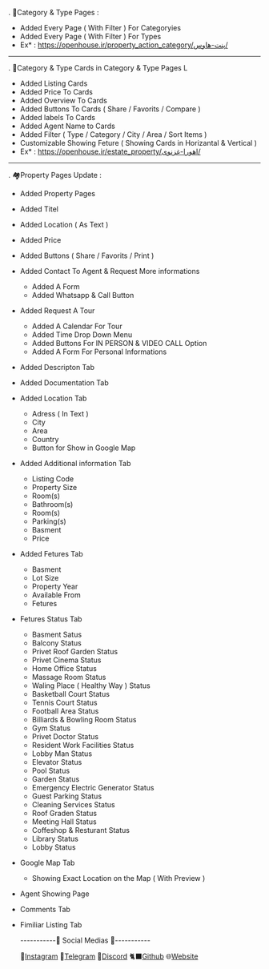 . 📃Category & Type Pages :
  - Added Every Page ( With Filter ) For Categoryies
  - Added Every Page ( With Filter ) For Types
  - Ex* : https://openhouse.ir/property_action_category/پنت-هاوس/
---------
. 🔷Category & Type Cards in Category & Type Pages L
  - Added Listing Cards
  - Added Price To Cards
  - Added Overview To Cards
  - Added Buttons To Cards ( Share / Favorits / Compare )
  - Added labels To Cards
  - Added Agent Name to Cards
  - Added Filter ( Type / Category / City / Area / Sort Items )
  - Customizable Showing Feture ( Showing Cards in Horizantal & Vertical )
  - Ex* : https://openhouse.ir/estate_property/اهورا-غزنوی/
---------
. 🏘️Property Pages Update :
  - Added Property Pages
  - Added Titel
  - Added Location ( As Text )
  - Added Price
  - Added Buttons ( Share / Favorits / Print )
  - Added Contact To Agent & Request More informations
      - Added A Form
      - Added Whatsapp & Call Button
  - Added Request A Tour
    - Added A Calendar For Tour
    - Added Time Drop Down Menu
    - Added Buttons For IN PERSON & VIDEO CALL Option
    - Added A Form For Personal Informations
  - Added Descripton Tab
  - Added Documentation Tab
  - Added Location Tab
      - Adress ( In Text ) 
      - City
      - Area
      - Country
      - Button for Show in Google Map
  - Added Additional information Tab
    - Listing Code
    - Property Size
    - Room(s)
    - Bathroom(s)
    - Room(s)
    - Parking(s)
    - Basment
    - Price
- Added Fetures Tab
    - Basment
    - Lot Size
    - Property Year
    - Available From
    - Fetures
- Fetures Status Tab
    - Basment Satus
    - Balcony Status
    - Privet Roof Garden Status
    - Privet Cinema Status
    - Home Office Status
    - Massage Room Status
    - Waling Place ( Healthy Way ) Status
    - Basketball Court Status
    - Tennis Court Status
    - Football Area Status
    - Billiards & Bowling Room Status
    - Gym Status
    - Privet Doctor Status
    - Resident Work Facilities Status
    - Lobby Man Status
    - Elevator Status
    - Pool Status
    - Garden Status
    - Emergency Electric Generator Status
    - Guest Parking Status
    - Cleaning Services Status
    - Roof Graden Status
    - Meeting Hall Status
    - Coffeshop & Resturant Status
    - Library Status
    - Lobby Status
- Google Map Tab
    - Showing Exact Location on the Map ( With Preview )
- Agent Showing Page
- Comments Tab
- Fimiliar Listing Tab

  -----------🔰 Social Medias 🔰-----------

   🔴[Instagram](https://www.instagram.com/itz._ahoura?igsh=MWZjenJ1eWV6ams5aA==)
   🔷[Telegram](https://t.me/ImAhOuRa122)
   🔵[Discord](https://discord.com/users/772906839326195738/)
   🐈‍⬛[Github](https://github.com/AhouraGh)
   🌐[Website](https://ahouraghaznavi.ir)


